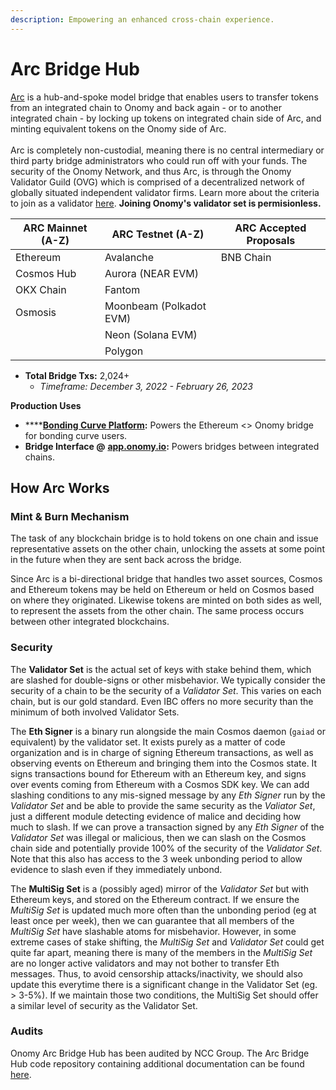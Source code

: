 ```yaml
---
description: Empowering an enhanced cross-chain experience.
---
```


# Arc Bridge Hub

[Arc](https://github.com/onomyprotocol/arc) is a hub-and-spoke model bridge that enables users to transfer tokens from an integrated chain to Onomy and back again - or to another integrated chain - by locking up tokens on integrated chain side of Arc, and minting equivalent tokens on the Onomy side of Arc. \
\
Arc is completely non-custodial, meaning there is no central intermediary or third party bridge administrators who could run off with your funds. The security of the Onomy Network, and thus Arc, is through the Onomy Validator Guild (OVG) which is comprised of a decentralized network of globally situated independent validator firms. Learn more about the criteria to join as a validator [here](../validators-staking/onomy-validator-guild-ovg.md). **Joining Onomy's validator set is permisionless.**&#x20;

| ARC Mainnet (A-Z) | ARC Testnet (A-Z)       | ARC Accepted Proposals |
| ----------------- | ----------------------- | ---------------------- |
| Ethereum          | Avalanche               | BNB Chain              |
| Cosmos Hub        | Aurora (NEAR EVM)       |                        |
| OKX Chain         | Fantom                  |                        |
| Osmosis           | Moonbeam (Polkadot EVM) |                        |
|                   | Neon (Solana EVM)       |                        |
|                   | Polygon                 |                        |

* **Total Bridge Txs:** 2,024+
  * _Timeframe: December 3, 2022 - February 26, 2023_

**Production Uses**

* ****[**Bonding Curve Platform**](https://bnom.onomy.io)**:**  Powers the Ethereum <> Onomy bridge for bonding curve users.
* **Bridge Interface @** [**app.onomy.io**](https://app.onomy.io)**:** Powers bridges between integrated chains.

## How Arc Works

### Mint & Burn Mechanism

The task of any blockchain bridge is to hold tokens on one chain and issue representative assets on the other chain, unlocking the assets at some point in the future when they are sent back across the bridge.

Since Arc is a bi-directional bridge that handles two asset sources, Cosmos and Ethereum tokens may be held on Ethereum or held on Cosmos based on where they originated. Likewise tokens are minted on both sides as well, to represent the assets from the other chain. The same process occurs between other integrated blockchains.

### Security

The **Validator Set** is the actual set of keys with stake behind them, which are slashed for double-signs or other misbehavior. We typically consider the security of a chain to be the security of a _Validator Set_. This varies on each chain, but is our gold standard. Even IBC offers no more security than the minimum of both involved Validator Sets.

The **Eth Signer** is a binary run alongside the main Cosmos daemon (`gaiad` or equivalent) by the validator set. It exists purely as a matter of code organization and is in charge of signing Ethereum transactions, as well as observing events on Ethereum and bringing them into the Cosmos state. It signs transactions bound for Ethereum with an Ethereum key, and signs over events coming from Ethereum with a Cosmos SDK key. We can add slashing conditions to any mis-signed message by any _Eth Signer_ run by the _Validator Set_ and be able to provide the same security as the _Valiator Set_, just a different module detecting evidence of malice and deciding how much to slash. If we can prove a transaction signed by any _Eth Signer_ of the _Validator Set_ was illegal or malicious, then we can slash on the Cosmos chain side and potentially provide 100% of the security of the _Validator Set_. Note that this also has access to the 3 week unbonding period to allow evidence to slash even if they immediately unbond.

The **MultiSig Set** is a (possibly aged) mirror of the _Validator Set_ but with Ethereum keys, and stored on the Ethereum contract. If we ensure the _MultiSig Set_ is updated much more often than the unbonding period (eg at least once per week), then we can guarantee that all members of the _MultiSig Set_ have slashable atoms for misbehavior. However, in some extreme cases of stake shifting, the _MultiSig Set_ and _Validator Set_ could get quite far apart, meaning there is many of the members in the _MultiSig Set_ are no longer active validators and may not bother to transfer Eth messages. Thus, to avoid censorship attacks/inactivity, we should also update this everytime there is a significant change in the Validator Set (eg. > 3-5%). If we maintain those two conditions, the MultiSig Set should offer a similar level of security as the Validator Set.

### Audits

Onomy Arc Bridge Hub has been audited by NCC Group. The Arc Bridge Hub code repository containing additional documentation can be found [here](https://github.com/onomyprotocol/arc).
